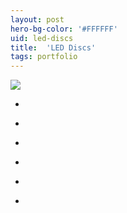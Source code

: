 ```yaml
---
layout: post
hero-bg-color: '#FFFFFF'
uid: led-discs
title:  'LED Discs'
tags: portfolio
---
```


<a href="{{ site.url }}/images/portfolio/led-discs/IMG_20180717_093707.jpg">
<img src = "{{ site.url }}/images/portfolio/led-discs/IMG_20180717_093707.jpg">
</a>


<ul class="projects clearfix">
  <li>
    <div class="project" style='background-image: url(/images/portfolio/led-discs/IMG_20180717_093653.jpg)'>
      <a class="cover" href="{{ site.url }}/images/portfolio/led-discs/IMG_20180717_093653.jpg"></a>
    </div>
  </li>
  <li>
    <div class="project" style='background-image: url(/images/portfolio/led-discs/IMG_20180723_101322.jpg)'>
      <a class="cover" href="{{ site.url }}/images/portfolio/led-discs/IMG_20180723_101322.jpg"></a>
    </div>
  </li>
  <li>
    <div class="project" style='background-image: url(/images/portfolio/led-discs/IMG_20180717_093659.jpg)'>
      <a class="cover" href="{{ site.url }}/images/portfolio/led-discs/IMG_20180717_093659.jpg"></a>
    </div>
  </li>
  <li>
    <div class="project" style='background-image: url(/images/portfolio/led-discs/IMG_20180717_112506.jpg)'>
      <a class="cover" href="{{ site.url }}/images/portfolio/led-discs/IMG_20180717_112506.jpg"></a>
    </div>
  </li>
  <li>
    <div class="project" style='background-image: url(/images/portfolio/led-discs/IMG_20180716_122711.jpg)'>
      <a class="cover" href="{{ site.url }}/images/portfolio/led-discs/IMG_20180716_122711.jpg"></a>
    </div>
  </li>
  <li>
    <div class="project" style='background-image: url(/images/portfolio/led-discs/IMG_20180717_112445.jpg)'>
      <a class="cover" href="{{ site.url }}/images/portfolio/led-discs/IMG_20180717_112445.jpg"></a>
    </div>
  </li>
</ul>
<br>


